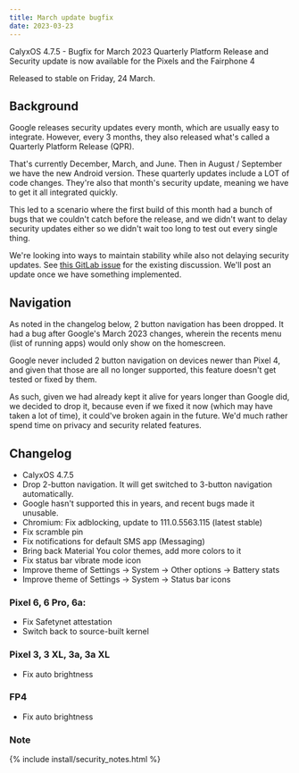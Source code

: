 ```yaml
---
title: March update bugfix
date: 2023-03-23
---
```


CalyxOS 4.7.5 - Bugfix for March 2023 Quarterly Platform Release and Security update is now available for the Pixels and the Fairphone 4

Released to stable on Friday, 24 March.

## Background
Google releases security updates every month, which are usually easy to integrate.
However, every 3 months, they also released what's called a Quarterly Platform Release (QPR).

That's currently December, March, and June. Then in August / September we have the new Android version.
These quarterly updates include a LOT of code changes. They're also that month's security update, meaning we have to get it all integrated quickly.

This led to a scenario where the first build of this month had a bunch of bugs that we couldn't catch before the release, and we didn't want to delay security updates either so we didn't wait too long to test out every single thing.

We're looking into ways to maintain stability while also not delaying security updates. See [this GitLab issue](https://gitlab.com/CalyxOS/calyxos/-/issues/1554) for the existing discussion. We'll post an update once we have something implemented.

## Navigation
As noted in the changelog below, 2 button navigation has been dropped.
It had a bug after Google's March 2023 changes, wherein the recents menu (list of running apps) would only show on the homescreen.

Google never included 2 button navigation on devices newer than Pixel 4, and given that those are all no longer supported, this feature doesn't get tested or fixed by them.

As such, given we had already kept it alive for years longer than Google did, we decided to drop it, because even if we fixed it now (which may have taken a lot of time), it could've broken again in the future.
We'd much rather spend time on privacy and security related features.

## Changelog
* CalyxOS 4.7.5
* Drop 2-button navigation. It will get switched to 3-button navigation automatically.
* Google hasn't supported this in years, and recent bugs made it unusable.
* Chromium: Fix adblocking, update to 111.0.5563.115 (latest stable)
* Fix scramble pin
* Fix notifications for default SMS app (Messaging)
* Bring back Material You color themes, add more colors to it
* Fix status bar vibrate mode icon
* Improve theme of Settings -> System -> Other options -> Battery stats
* Improve theme of Settings -> System -> Status bar icons

### Pixel 6, 6 Pro, 6a:
* Fix Safetynet attestation
* Switch back to source-built kernel

### Pixel 3, 3 XL, 3a, 3a XL
* Fix auto brightness

### FP4
* Fix auto brightness

### Note

{% include install/security_notes.html %}
